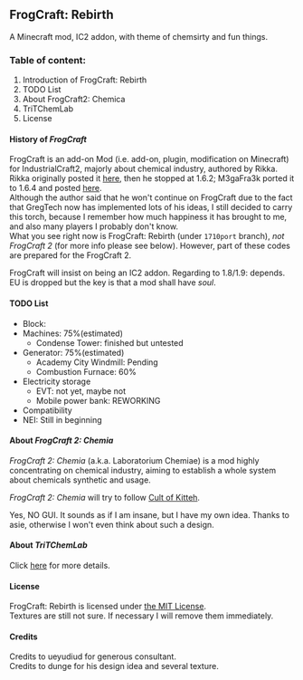 ## FrogCraft: Rebirth
A Minecraft mod, IC2 addon, with theme of chemsirty and fun things.

### Table of content:  
 1. Introduction of FrogCraft: Rebirth
 2. TODO List
 3. About FrogCraft2: Chemica
 4. TriTChemLab
 5. License
 
#### History of _FrogCraft_
FrogCraft is an add-on Mod (i.e. add-on, plugin, modification on Minecraft) for IndustrialCraft2, majorly about chemical industry, authored by Rikka. Rikka originally posted it [here][link_origin], then he stopped at 1.6.2; M3gaFra3k ported it to 1.6.4 and posted [here][link_164port].  
Although the author said that he won't continue on FrogCraft due to the fact that GregTech now has implemented lots of his ideas, I still decided to carry this torch, because I remember how much happiness it has brought to me, and also many players I probably don't know.  
What you see right now is FrogCraft: Rebirth (under `1710port` branch), *not FrogCraft 2* (for more info please see below). However, part of these codes are prepared for the FrogCraft 2.  

FrogCraft will insist on being an IC2 addon. 
Regarding to 1.8/1.9: depends. EU is dropped but the key is that a mod shall have *soul*.

#### TODO List
* Block:
 * Machines: 75%(estimated)  
    * Condense Tower: finished but untested 
 * Generator: 75%(estimated)  
    * Academy City Windmill: Pending 
    * Combustion Furnace: 60% 
 * Electricity storage  
    * EVT: not yet, maybe not
    * Mobile power bank: REWORKING
* Compatibility 
 * NEI: Still in beginning

#### About _FrogCraft 2: Chemia_
*FrogCraft 2: Chemia* (a.k.a. Laboratorium Chemiae) is a mod highly concentrating on chemical industry, aiming to establish a whole system about chemicals synthetic and usage. 

*FrogCraft 2: Chemia* will try to follow [Cult of Kitteh](http://asie.pl/kitteh/). 

Yes, NO GUI. It sounds as if I am insane, but I have my own idea. 
Thanks to asie, otherwise I won't even think about such a design.

#### About _TriTChemLab_
Click [here][TriTChemLab] for more details.

#### License
FrogCraft: Rebirth is licensed under [the MIT License](./LICENSE_FrogCraft_Rebirth).  
Textures are still not sure. If necessary I will remove them immediately.

#### Credits
Credits to ueyudiud for generous consultant.  
Credits to dunge for his design idea and several texture.

[link_origin]: http://forum.industrial-craft.net/index.php?page=Thread&threadID=9458
[link_164port]: http://forum.industrial-craft.net/index.php?page=Thread&threadID=10447
[TriTChemLab]: https://github.com/FrogCraft-Rebirth/ChemLab
